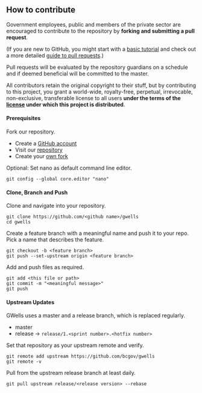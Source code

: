 ## How to contribute

Government employees, public and members of the private sector are encouraged to contribute to the repository by **forking and submitting a pull request**.

(If you are new to GitHub, you might start with a [basic tutorial](https://help.github.com/articles/set-up-git) and check out a more detailed [guide to pull requests](https://help.github.com/articles/using-pull-requests/).)

Pull requests will be evaluated by the repository guardians on a schedule and if deemed beneficial will be committed to the master.

All contributors retain the original copyright to their stuff, but by contributing to this project, you grant a world-wide, royalty-free, perpetual, irrevocable, non-exclusive, transferable license to all users **under the terms of the [license](https://github.com/bcgov/gwells/blob/master/LICENSE) under which this project is distributed**.

#### Prerequisites

Fork our repository.

* Create a [GitHub account](https://github.com/join)
* Visit our [repository](https://github.com/bcgov/gwells)
* Create your [own fork](https://github.com/bcgov/gwells/fork)

Optional: Set nano as default command line editor.

```
git config --global core.editor "nano"
```

#### Clone, Branch and Push

Clone and navigate into your repository.

```
git clone https://github.com/<github name>/gwells
cd gwells
```

Create a feature branch with a meaningful name and push it to your repo.  Pick a name that describes the feature.

```
git checkout -b <feature branch>
git push --set-upstream origin <feature branch>
```

Add and push files as required.

```
git add <this file or path>
git commit -m "<meaningful message>"
git push
```

#### Upstream Updates


GWells uses a master and a release branch, which is replaced regularly.

* master
* release -> ```release/1.<sprint number>.<hotfix number>```

Set that repository as your upstream remote and verify.

```
git remote add upstream https://github.com/bcgov/gwells
git remote -v
```

Pull from the upstream release branch at least daily.

```
git pull upstream release/<release version> --rebase
```
